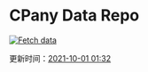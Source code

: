 # CPany Data Repo

[![Fetch data](https://github.com/yjl9903/CPany/actions/workflows/fetch.yml/badge.svg)](https://github.com/yjl9903/CPany/actions/workflows/fetch.yml)

<!-- START_SECTION: update_time -->
更新时间：[2021-10-01 01:32](https://www.timeanddate.com/worldclock/fixedtime.html?msg=Fetch+data&iso=20211001T013200&p1=237)
<!-- END_SECTION: update_time -->
